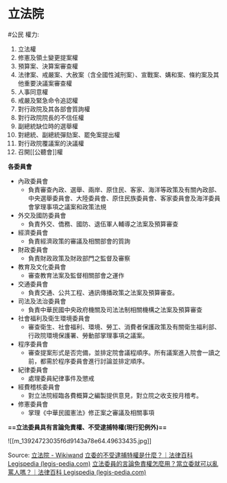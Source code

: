 # 立法院
#公民
權力: 
1. 立法權
2. 修憲及領土變更提案權
3. 預算案、決算案審查權
4. 法律案、戒嚴案、大赦案（含全國性減刑案）、宣戰案、媾和案、條約案及其他重要決議案審查權
5. 人事同意權
6. 戒嚴及緊急命令追認權
7. 對行政院及其各部會質詢權
8. 對行政院院長的不信任權
9. 副總統缺位時的選舉權
10. 對總統、副總統彈劾案、罷免案提出權
11. 對行政院覆議案的決議權
12. 召開[[公聽會]]權


**各委員會**
- 內政委員會
	- 負責審查內政、選舉、兩岸、原住民、客家、海洋等政策及有關內政部、中央選舉委員會、大陸委員會、原住民族委員會、客家委員會及海洋委員會掌理事項之議案和政策法規
- 外交及國防委員會
	- 負責外交、僑務、國防、退伍軍人輔導之法案及預算審查
- 經濟委員會
	- 負責經濟政策的審議及相關部會的質詢
- 財政委員會
	- 負責財政政策及財政部門之監督及審察
- 教育及文化委員會
	- 審查教育法案及監督相關部會之運作
- 交通委員會
	- 負責交通、公共工程、通訊傳播政策之法案及預算審查。	
- 司法及法治委員會
	- 負責中華民國中央政府機關及司法法制相關機構之法案及預算審查	
- 社會福利及衛生環境委員會
	- 審查衛生、社會福利、環境、勞工、消費者保護政策及有關衛生福利部、行政院環境保護署、勞動部掌理事項之議案。
- 程序委員會
	- 審查提案形式是否完備，並排定院會議程順序。所有議案進入院會一讀之前，都需於程序委員會進行討論並排定順序。
- 紀律委員會
	- 處理委員紀律事件及懲戒
- 經費稽核委員會
	- 對立法院經臨各費概算之編製提供意見，對立院之收支按月稽考。
- 修憲委員會
	- 掌理《中華民國憲法》修正案之審議及相關事項

**==立法委員具有言論免責權、不受逮捕特權(現行犯例外)==**

![[m_13924723035f6d9143a78e64.49633435.jpg]]

Source:
[立法院 - Wikiwand](https://www.wikiwand.com/zh-tw/%E7%AB%8B%E6%B3%95%E9%99%A2)
[立委的不受逮捕特權是什麼？｜法律百科 Legispedia (legis-pedia.com)](https://www.legis-pedia.com/article/government-fundamental-rights/836)
[立法委員的言論免責權怎麼用？當立委就可以亂罵人嗎？｜法律百科 Legispedia (legis-pedia.com)](https://www.legis-pedia.com/article/government-fundamental-rights/616)